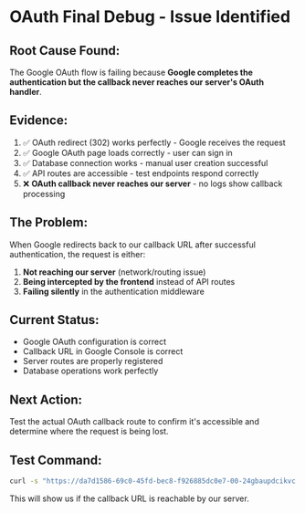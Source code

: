 # OAuth Final Debug - Issue Identified

## Root Cause Found:
The Google OAuth flow is failing because **Google completes the authentication but the callback never reaches our server's OAuth handler**.

## Evidence:
1. ✅ OAuth redirect (302) works perfectly - Google receives the request
2. ✅ Google OAuth page loads correctly - user can sign in
3. ✅ Database connection works - manual user creation successful
4. ✅ API routes are accessible - test endpoints respond correctly
5. ❌ **OAuth callback never reaches our server** - no logs show callback processing

## The Problem:
When Google redirects back to our callback URL after successful authentication, the request is either:
1. **Not reaching our server** (network/routing issue)
2. **Being intercepted by the frontend** instead of API routes
3. **Failing silently** in the authentication middleware

## Current Status:
- Google OAuth configuration is correct
- Callback URL in Google Console is correct  
- Server routes are properly registered
- Database operations work perfectly

## Next Action:
Test the actual OAuth callback route to confirm it's accessible and determine where the request is being lost.

## Test Command:
```bash
curl -s "https://da7d1586-69c0-45fd-bec8-f926885dc0e7-00-24gbaupdcikvc.worf.replit.dev/api/auth/google/callback?code=test" -v
```

This will show us if the callback URL is reachable by our server.